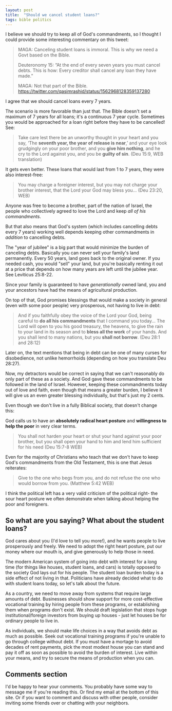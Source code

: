 ```yaml
---
layout: post
title:  "Should we cancel student loans?"
tags: bible politics
---
```

I believe we should try to keep all of God's commandments, so I thought I could provide some interesting commentary on this tweet:

> MAGA: Canceling student loans is immoral. This is why we need a Govt based on the Bible.  
>
> Deuteronomy 15: “At the end of every seven years you must cancel debts. This is how: Every creditor shall cancel any loan they have made.”  
> 
> MAGA: Not that part of the Bible.  
> https://twitter.com/qasimrashid/status/1562968128359137280

I agree that we should cancel loans every 7 years. 

The scenario is more favorable than just that. The Bible doesn't set a maximum of 7 years for all loans; it's a continuous 7 year cycle. Sometimes you would be approached for a loan right before they have to be cancelled! See:

> Take care lest there be an unworthy thought in your heart and you say, ‘The **seventh year, the year of release is near**,’ and your eye look grudgingly on your poor brother, and you **give him nothing**, and he cry to the Lord against you, and you be **guilty of sin**. (Deu 15:9, WEB translation)

It gets even better. These loans that would last from 1 to 7 years, they were also interest-free:

> You may charge a foreigner interest, but you may not charge your brother interest, that the Lord your God may bless you... (Deu 23:20, WEB)

Anyone was free to become a brother, part of the nation of Israel, the people who collectively agreed to love the Lord and keep _all of his commandments_. 

But that also means that God's system (which includes cancelling debts every 7 years) working well depends keeping other commandments in _addition_ to cancelling debts. 

The "year of jubilee" is a big part that would minimize the burden of canceling debts. Basically you can never sell your family's land permanently. Every 50 years, land goes back to the original owner. If you needed cash, you would "sell" your land, but you're basically renting it out at a price that depends on how many years are left until the jubilee year. See Leviticus 25:8-22.

Since your family is guaranteed to have _generationally_ owned land, you and your ancestors have had the means of agricultural production.

On top of that, God promises blessings that would make a society in general (even with some poor people) very prosperous, not having to live in debt:

> And if you faithfully obey the voice of the Lord your God, being careful to **do all his commandments** that I command you today...
> The Lord will open to you his good treasury, the heavens, to give the rain to your land in its season and to **bless all the work** of your hands. 
> And you shall lend to many nations, but you **shall not borrow**.  (Deu 28:1 and 28:12)

Later on, the text mentions that being in debt can be one of many curses for disobedience, not unlike hemorrhoids (depending on how you translate Deu 28:27).

Now, my detractors would be correct in saying that we can't reasonably do only part of these as a society. And God gave these commandments to be followed in the land of Israel. However, keeping these commandments today out of love and faith, even though that means a greater burden, I believe it will give us an even greater blessing individually, but that's just my 2 cents.

Even though we don't live in a fully Biblical society, that doesn't change this:

God calls us to have an **absolutely radical heart posture** and **willingness to help the poor** in very clear terms.

> You shall not harden your heart or shut your hand against your poor brother, but you shall open your hand to him and lend him sufficient for his need (Deu 15:7-8 WEB)

Even for the majority of Christians who teach that we don't have to keep God's commandments from the Old Testament, this is one that Jesus reiterates:

> Give to the one who begs from you, and do not refuse the one who would borrow from you. (Matthew 5:42 WEB)

I think the political left has a very valid criticism of the political right- the sour heart posture we often demonstrate when talking about helping the poor and foreigners.

## So what are you saying? What about the student loans?

God cares about you (I'd love to tell you more!), and he wants people to live prosperously and freely. We need to adopt the right heart posture, put our money where our mouth is, and give generously to help those in need.

The modern American system of going into debt with interest for a long time (for things like houses, student loans, and cars) is totally opposed to the society God lays out for his people. The student loan burden today is a side effect of not living in that. Politicians have already decided what to do with student loans today, so let's talk about the future.

As a country, we need to move away from systems that require large amounts of debt. Businesses should show support for more cost-effective vocational training by hiring people from these programs, or establishing them when programs don't exist. We should draft legislation that stops huge institutional/foreign investors from buying up houses - just let houses be for ordinary people to live in.

As individuals, we should make life choices in a way that avoids debt as much as possible. Seek out vocational training programs if you're unable to go through college without debt. If you must have a mortage to avoid decades of rent payments, pick the most modest house you can stand and pay it off as soon as possible to avoid the burden of interest. Live within your means, and try to secure the means of production when you can.

## Comments section

I'd be happy to hear your comments. You probably have some way to message me if you're reading this. Or find my email at the bottom of this site. Or if you want to comment and discuss with other people, consider inviting some friends over or chatting with your neighbors.
